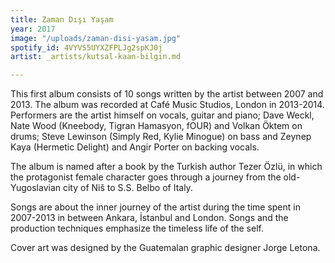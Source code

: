 ```yaml
---
title: Zaman Dışı Yaşam
year: 2017
image: "/uploads/zaman-disi-yasam.jpg"
spotify_id: 4VYVS5UYXZFPLJg2spKJ0j
artist: _artists/kutsal-kaan-bilgin.md

---
```

This first album consists of 10 songs written by the artist between 2007 and 2013. The album was recorded at Café Music Studios, London in 2013-2014. Performers are the artist himself on vocals, guitar and piano; Dave Weckl, Nate Wood (Kneebody, Tigran Hamasyon, fOUR) and Volkan Öktem on drums; Steve Lewinson (Simply Red, Kylie Minogue) on bass and Zeynep Kaya (Hermetic Delight) and Angir Porter on backing vocals.

The album is named after a book by the Turkish author Tezer Özlü, in which the protagonist female character goes through a journey from the old-Yugoslavian city of Niš to S.S. Belbo of Italy.

Songs are about the inner journey of the artist during the time spent in 2007-2013 in between Ankara, İstanbul and London. Songs and the production techniques emphasize the timeless life of the self.

Cover art was designed by the Guatemalan graphic designer Jorge Letona.